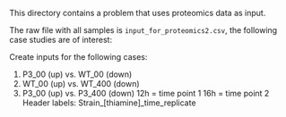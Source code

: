 This directory contains a problem that uses proteomics data as input.

The raw file with all samples is `input_for_proteomics2.csv`, the following case studies are of interest:

 Create inputs for the following cases:
   1.   P3_00 (up) vs. WT_00 (down)
   2.   WT_00 (up) vs. WT_400 (down)
   2.   P3_00 (up) vs. P3_400 (down)
12h = time point 1
16h = time point 2
Header labels:  Strain_[thiamine]_time_replicate
